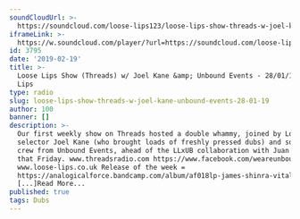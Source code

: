 ```yaml
---
soundCloudUrl: >-
  https://soundcloud.com/loose-lips123/loose-lips-show-threads-w-joel-kane-unbound-events-280119
iframeLink: >-
  https://w.soundcloud.com/player/?url=https://soundcloud.com/loose-lips123/loose-lips-show-threads-w-joel-kane-unbound-events-280119&color=00aabb&auto_play=false&hide_related=false&show_comments=true&show_user=true&show_reposts=false
id: 3795
date: '2019-02-19'
title: >-
  Loose Lips Show (Threads) w/ Joel Kane &amp; Unbound Events - 28/01/19 - Loose
  Lips
type: radio
slug: loose-lips-show-threads-w-joel-kane-unbound-events-28-01-19
author: 100
banner: []
description: >-
  Our first weekly show on Threads hosted a double whammy, joined by London
  selector Joel Kane (who brought loads of freshly pressed dubs) and some of the
  crew from Unbound Events, ahead of the LLxUB collaboration with Juan Atkins
  that Friday. www.threadsradio.com https://www.facebook.com/weareunbound
  www.loose-lips.co.uk Release of the week =
  https://analogicalforce.bandcamp.com/album/af018lp-james-shinra-vital-heat-2018
  [...]Read More...
published: true
tags: Dubs
---
```

